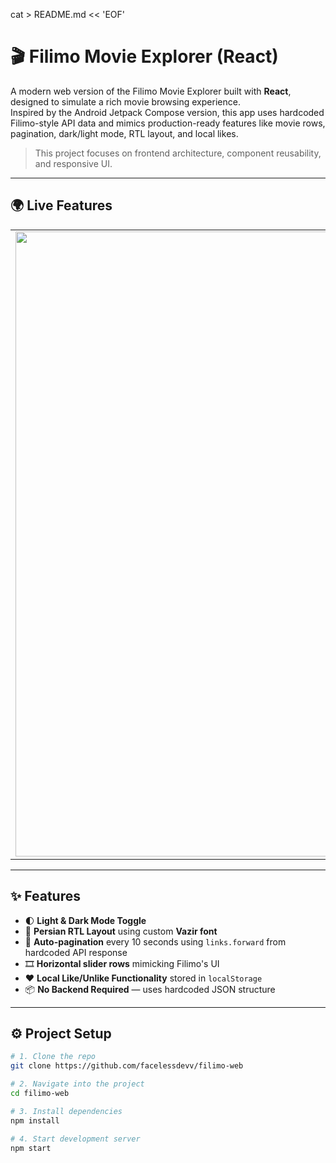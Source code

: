 cat > README.md << 'EOF'
# 🎬 Filimo Movie Explorer (React)

A modern web version of the Filimo Movie Explorer built with **React**, designed to simulate a rich movie browsing experience.  
Inspired by the Android Jetpack Compose version, this app uses hardcoded Filimo-style API data and mimics production-ready features like movie rows, pagination, dark/light mode, RTL layout, and local likes.

> This project focuses on frontend architecture, component reusability, and responsive UI.

---

## 🌍 Live Features

<table>
  <tr>
    <td><img src="web_preview.gif" width="1000"/></td>
  </tr>
</table>

---

## ✨ Features

- 🌓 **Light & Dark Mode Toggle**
- 📜 **Persian RTL Layout** using custom **Vazir font**
- 🔁 **Auto-pagination** every 10 seconds using `links.forward` from hardcoded API response
- 🎞️ **Horizontal slider rows** mimicking Filimo's UI
- ❤️ **Local Like/Unlike Functionality** stored in `localStorage`
- 📦 **No Backend Required** — uses hardcoded JSON structure

---

## ⚙️ Project Setup

```bash
# 1. Clone the repo
git clone https://github.com/facelessdevv/filimo-web

# 2. Navigate into the project
cd filimo-web

# 3. Install dependencies
npm install

# 4. Start development server
npm start
